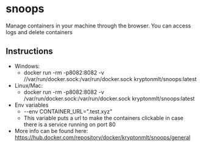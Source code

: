# snoops
Manage containers in your machine through the browser. You can access logs and delete containers

## Instructions
- Windows:
  - docker run -rm  -p8082:8082 -v //var/run/docker.sock:/var/run/docker.sock kryptonmlt/snoops:latest
- Linux/Mac:
  - docker run -rm  -p8082:8082 -v /var/run/docker.sock:/var/run/docker.sock kryptonmlt/snoops:latest
- Env variables
  - --env CONTAINER_URL=".test.xyz"
  - This variable puts a url to make the containers clickable in case there is a service running on port 80
- More info can be found here: https://hub.docker.com/repository/docker/kryptonmlt/snoops/general
